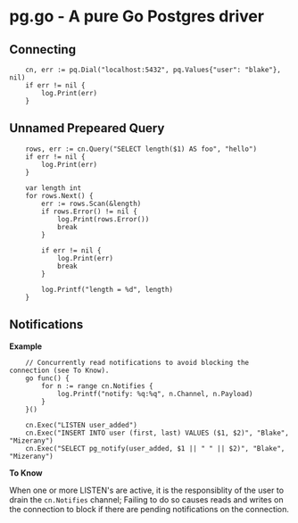 # pg.go - A pure Go Postgres driver

## Connecting

		cn, err := pq.Dial("localhost:5432", pq.Values{"user": "blake"}, nil)
		if err != nil {
			log.Print(err)
		}


## Unnamed Prepeared Query

		rows, err := cn.Query("SELECT length($1) AS foo", "hello")
		if err != nil {
			log.Print(err)
		}

		var length int
		for rows.Next() {
			err := rows.Scan(&length)
			if rows.Error() != nil {
				log.Print(rows.Error())
				break
			}

			if err != nil {
				log.Print(err)
				break
			}

			log.Printf("length = %d", length)
		}


## Notifications

**Example**

		// Concurrently read notifications to avoid blocking the connection (see To Know).
		go func() {
			for n := range cn.Notifies {
				log.Printf("notify: %q:%q", n.Channel, n.Payload)
			}
		}()

		cn.Exec("LISTEN user_added")
		cn.Exec("INSERT INTO user (first, last) VALUES ($1, $2)", "Blake", "Mizerany")
		cn.Exec("SELECT pg_notify(user_added, $1 || " " || $2)", "Blake", "Mizerany")

**To Know**

When one or more LISTEN's are active, it is the responsiblity of the user to
drain the `cn.Notifies` channel; Failing to do so causes reads and writes on
the connection to block if there are pending notifications on the connection.
